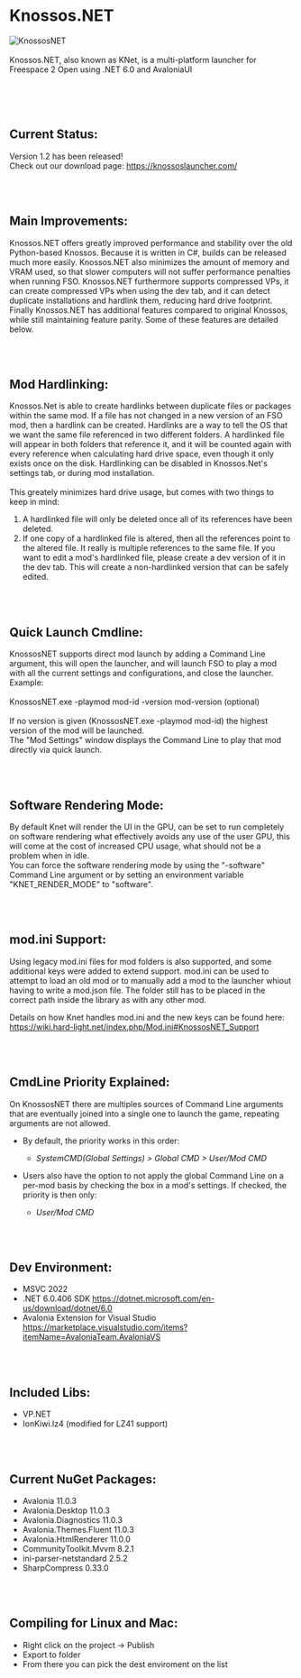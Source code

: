 # Knossos.NET<br />
![KnossosNET](https://i.imgur.com/HGmL9iI.png)
<br />
<br />
Knossos.NET, also known as KNet, is a multi-platform launcher for Freespace 2 Open using .NET 6.0 and AvaloniaUI<br />
<br />

<br /><br />
## **Current Status:**<br />
Version 1.2 has been released!<br />
Check out our download page: https://knossoslauncher.com/<br />

<br /><br />
## **Main Improvements:**<br />
Knossos.NET offers greatly improved performance and stability over the old Python-based Knossos.  Because it is written in C#, builds can be released much more easily.  Knossos.NET also minimizes the amount of memory and VRAM used, so that slower computers will not suffer performance penalties when running FSO.  Knossos.NET furthermore supports compressed VPs, it can create compressed VPs when using the dev tab, and it can detect duplicate installations and hardlink them, reducing hard drive footprint. Finally Knossos.NET has additional features compared to original Knossos, while still maintaining feature parity.  Some of these features are detailed below.

<br /><br />
## **Mod Hardlinking:**<br />
Knossos.Net is able to create hardlinks between duplicate files or packages within the same mod.  If a file has not changed in a new version of an FSO mod, then a hardlink can be created.  Hardlinks are a way to tell the OS that we want the same file referenced in two different folders.  A hardlinked file will appear in both folders that reference it, and it will be counted again with every reference when calculating hard drive space, even though it only exists once on the disk.  Hardlinking can be disabled in Knossos.Net's settings tab, or during mod installation.
<br /><br />
This greately minimizes hard drive usage, but comes with two things to keep in mind: 
<br />
1) A hardlinked file will only be deleted once all of its references have been deleted.
2) If one copy of a hardlinked file is altered, then all the references point to the altered file. It really is multiple references to the same file.  If you want to edit a mod's hardlinked file, please create a dev version of it in the dev tab.  This will create a non-hardlinked version that can be safely edited.

<br /><br />
## **Quick Launch Cmdline:**<br />
KnossosNET supports direct mod launch by adding a Command Line argument, this will open the launcher, and will launch FSO to play a mod with all the current settings and configurations, and close the launcher.<br />
Example:<br />
<br />
KnossosNET.exe -playmod mod-id -version mod-version (optional)<br />
<br />
If no version is given (KnossosNET.exe -playmod mod-id) the highest version of the mod will be launched.<br />
The "Mod Settings" window displays the Command Line to play that mod directly via quick launch.<br />

<br /><br />
## **Software Rendering Mode:**<br />
By default Knet will render the UI in the GPU, can be set to run completely on software rendering what effectively avoids any use of the user GPU, this will come at the cost of increased CPU usage, what should not be a problem when in idle.
<br />
You can force the software rendering mode by using the "-software" Command Line argument or by setting an environment variable "KNET_RENDER_MODE" to "software".

<br /><br />
## **mod.ini Support:**<br />
Using legacy mod.ini files for mod folders is also supported, and some additional keys were added to extend support. mod.ini can be used to attempt to load an old mod or to manually add a mod to the launcher whiout having to write a mod.json file. The folder still has to be placed in the correct path inside the library as with any other mod.<br />

Details on how Knet handles mod.ini and the new keys can be found here:<br />
https://wiki.hard-light.net/index.php/Mod.ini#KnossosNET_Support<br />

<br /><br />
## **CmdLine Priority Explained:**<br />
On KnossosNET there are multiples sources of Command Line arguments that are eventually joined into a single one to launch the game, repeating arguments are not allowed.<br />

- By default, the priority works in this order:<br />
  - _SystemCMD(Global Settings) > Global CMD > User/Mod CMD_

- Users also have the option to not apply the global Command Line on a per-mod basis by checking the box in a mod's settings. If checked, the priority is then only: <br />
  - _User/Mod CMD_


<br /><br />
## **Dev Environment:**<br />
- MSVC 2022<br />
- .NET 6.0.406 SDK https://dotnet.microsoft.com/en-us/download/dotnet/6.0<br />
- Avalonia Extension for Visual Studio https://marketplace.visualstudio.com/items?itemName=AvaloniaTeam.AvaloniaVS<br />

<br /><br />
## **Included Libs:**<br />
- VP.NET<br />
- IonKiwi.lz4 (modified for LZ41 support)<br />

<br /><br />
## **Current NuGet Packages:**<br />
- Avalonia 11.0.3<br />
- Avalonia.Desktop 11.0.3<br />
- Avalonia.Diagnostics 11.0.3<br />
- Avalonia.Themes.Fluent 11.0.3<br />
- Avalonia.HtmlRenderer 11.0.0<br />
- CommunityToolkit.Mvvm 8.2.1<br />
- ini-parser-netstandard 2.5.2<br />
- SharpCompress 0.33.0<br />

<br /><br />
## **Compiling for Linux and Mac:**<br />
- Right click on the project -> Publish<br />
- Export to folder<br />
- From there you can pick the dest enviroment on the list<br />
